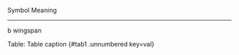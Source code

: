 Symbol    Meaning
--------  --------
b         wingspan

Table: Table caption {#tab1 .unnumbered key=val}
